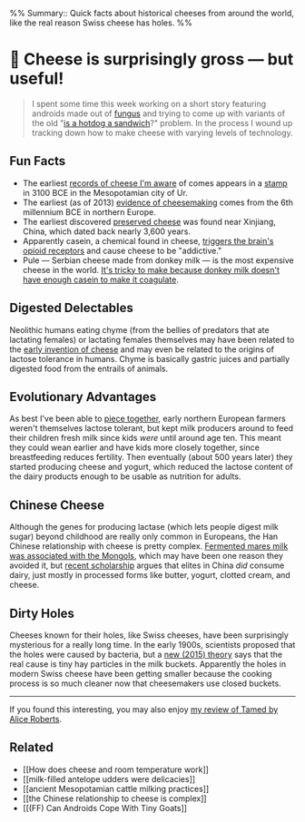 %%
Summary:: Quick facts about historical cheeses from around the world, like the real reason Swiss cheese has holes. 
%%

# 📗 Cheese is surprisingly gross — but useful! 

> I spent some time this week working on a short story featuring androids made out of [fungus](https://newsletter.eleanorkonik.com/fungus/) and trying to come up with variants of the old "[is a hotdog a sandwich](https://food52.com/blog/26365-are-hot-dogs-sandwiches)?" problem. In the process I wound up tracking down how to make cheese with varying levels of technology. 

## Fun Facts
 
* The earliest [records of cheese I'm aware](https://twitter.com/serbiaireland/status/1402345084360724490) of comes appears in a [stamp](https://newsletter.eleanorkonik.com/stamps/) in 3100 BCE in the Mesopotamian city of Ur. 
* The earliest (as of 2013) [evidence of cheesemaking](https://www.nature.com/articles/nature11698) comes from the 6th millennium BCE in northern Europe.
* The earliest discovered [preserved cheese](https://www.usatoday.com/story/tech/2014/02/25/worlds-oldest-cheese/5776373/) was found near Xinjiang, China, which dated back nearly 3,600 years.
* Apparently casein, a chemical found in cheese, [triggers the brain's opioid receptors](https://www.mountsinai.org/about/newsroom/2015/study-reveals-that-cheese-triggers-the-same-part-of-the-brain-as-many-drugs) and cause cheese to be "addictive." 
* Pule — Serbian cheese made from donkey milk — is the most expensive cheese in the world. [It's tricky to make because donkey milk doesn't have enough casein to make it coagulate](https://www.reddit.com/r/cheesemaking/comments/crtghg/how_would_one_go_about_making_a_pule_cheese_aka/). 

## Digested Delectables  

Neolithic humans eating chyme (from the bellies of predators that ate lactating females) or lactating females themselves may have been related to the [early invention of cheese](https://oldeuropeanculture.blogspot.com/2015/12/the-best-bits.html) and may even be related to the origins of lactose tolerance in humans. Chyme is basically gastric juices and partially digested food from the entrails of animals.

## Evolutionary Advantages

As best I've been able to [piece together](https://phys.org/news/2018-09-earliest-mediterranean-cheese-production-revealed.html), early northern European farmers weren't themselves lactose tolerant, but kept milk producers around to feed their children fresh milk since kids _were_ until around age ten. This meant they could wean earlier and have kids more closely together, since breastfeeding reduces fertility. Then eventually (about 500 years later) they started producing cheese and yogurt, which reduced the lactose content of the dairy products enough to be usable as nutrition for adults. 

## Chinese Cheese

Although the genes for producing lactase (which lets people digest milk sugar) beyond childhood are really only common in Europeans, the Han Chinese relationship with cheese is pretty complex. [Fermented mares milk was associated with the Mongols](https://www.reddit.com/r/AskHistorians/comments/malwvt/tradition_of_cheese_in_east_asia/grtnbg9/), which may have been one reason they avoided it, but [recent scholarship](https://www.reddit.com/r/AskHistorians/comments/pa4tgp/the_earliest_discovered_preserved_cheese_was/) argues that elites in China _did_ consume dairy, just mostly in processed forms like butter, yogurt, clotted cream, and cheese. 

## Dirty Holes

Cheeses known for their holes, like Swiss cheeses, have been surprisingly mysterious for a really long time. In the early 1900s, scientists proposed that the holes were caused by bacteria, but a [new (2015) theory](https://www.theguardian.com/world/2015/may/28/swiss-scientists-hole-in-cheese-emmenthal-hay-particles-milk-bacteria) says that the real cause is tiny hay particles in the milk buckets. Apparently the holes in modern Swiss cheese have been getting smaller because the cooking process is so much cleaner now that cheesemakers use closed buckets. 



* * *

<div class=infobox>If you found this interesting, you may also enjoy <a href="https://eleanorkonik.com/book-review-tamed/">my review of Tamed by Alice Roberts</a>.</div>

## Related

* [[How does cheese and room temperature work]]
* [[milk-filled antelope udders were delicacies]]
* [[ancient Mesopotamian cattle milking practices]]
* [[the Chinese relationship to cheese is complex]]
* [[(FF) Can Androids Cope With Tiny Goats]]